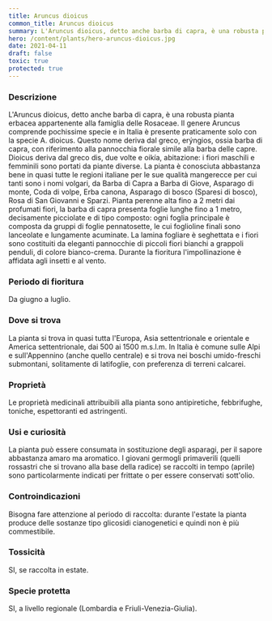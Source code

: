 ```yaml
---
title: Aruncus dioicus
common_title: Aruncus dioicus
summary: L'Aruncus dioicus, detto anche barba di capra, è una robusta pianta erbacea appartenente alla famiglia delle Rosaceae.
hero: /content/plants/hero-aruncus-dioicus.jpg
date: 2021-04-11
draft: false
toxic: true
protected: true
---
```

### Descrizione
L'Aruncus dioicus, detto anche barba di capra, è una robusta pianta erbacea appartenente alla famiglia delle Rosaceae.
Il genere Aruncus comprende pochissime specie e in Italia è presente praticamente solo con la specie A. dioicus. Questo nome deriva dal greco, erýngios, ossia barba di capra, con riferimento alla pannocchia fiorale simile alla barba delle capre. Dioicus deriva dal greco dis, due volte e oikía, abitazione: i fiori maschili e femminili sono portati da piante diverse.
La pianta è conosciuta abbastanza bene in quasi tutte le regioni italiane per le sue qualità mangerecce per cui tanti sono i nomi volgari, da Barba di Capra a Barba di Giove, Asparago di monte, Coda di volpe, Erba canona, Asparago di bosco (Sparesi di bosco), Rosa di San Giovanni e Sparzi.
Pianta perenne alta fino a 2 metri dai profumati fiori, la barba di capra presenta foglie lunghe fino a 1 metro, decisamente picciolate e di tipo composto: ogni foglia principale è composta da gruppi di foglie pennatosette, le cui foglioline finali sono lanceolate e lungamente acuminate.
La lamina fogliare è seghettata e i fiori sono costituiti da eleganti pannocchie di piccoli fiori bianchi a grappoli penduli, di colore bianco-crema.
Durante la fioritura l'impollinazione è affidata agli insetti e al vento.

### Periodo di fioritura
Da giugno a luglio.

### Dove si trova
La pianta si trova in quasi tutta l'Europa, Asia settentrionale e orientale e America settentrionale, dai 500 ai 1500 m.s.l.m.
In Italia è comune sulle Alpi e sull'Appennino (anche quello centrale) e si trova nei boschi umido-freschi submontani, solitamente di latifoglie, con preferenza di terreni calcarei.

### Proprietà
Le proprietà medicinali attribuibili alla pianta sono antipiretiche, febbrifughe, toniche, espettoranti ed astringenti.

### Usi e curiosità
La pianta può essere consumata in sostituzione degli asparagi, per il sapore abbastanza amaro ma aromatico.
I giovani germogli primaverili (quelli rossastri che si trovano alla base della radice) se raccolti in tempo (aprile) sono particolarmente indicati per frittate o per essere conservati sott'olio.

### Controindicazioni
Bisogna fare attenzione al periodo di raccolta: durante l'estate la pianta produce delle sostanze tipo glicosidi cianogenetici e quindi non è più commestibile.

### Tossicità
SI, se raccolta in estate.

### Specie protetta
SI, a livello regionale (Lombardia e Friuli-Venezia-Giulia).
